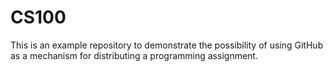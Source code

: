 # CS100
This is an example repository to demonstrate the possibility of using GitHub as a mechanism for distributing a programming assignment.
